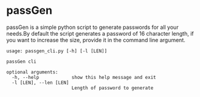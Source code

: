 # passGen

passGen is a simple python script to generate passwords for all your needs.By default the script generates a password of 16 character length, if you want to increase the size, provide it in the command line argument.


```
usage: passgen_cli.py [-h] [-l [LEN]]

passGen cli

optional arguments:
  -h, --help            show this help message and exit
  -l [LEN], --len [LEN]
                        Length of password to generate
```